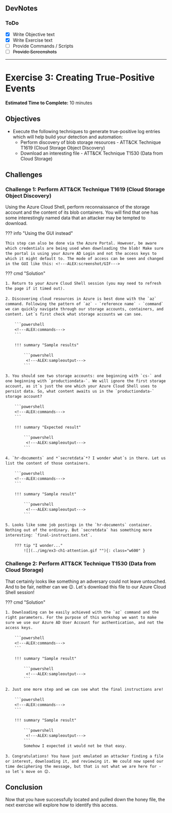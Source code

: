## DevNotes

### ToDo
- [X] Write Objective text
- [X] Write Exercise text
- [ ] Provide Commands / Scripts
- [ ] ~~Provide Screenshots~~

-----

# Exercise 3: Creating True-Positive Events 

<!-- markdownlint-disable MD033-->

<!--Overriding style-->
<style>
  :root {
    --sans-primary-color: #ff0000;
}
</style>

**Estimated Time to Complete:** 10 minutes

## Objectives

* Execute the following techniques to generate true-positive log entries which will help build your detection and automation:
    * Perform discovery of blob storage resources - ATT&CK Technique T1619 (Cloud Storage Object Discovery)
    * Download an interesting file - ATT&CK Technique T1530 (Data from Cloud Storage)

## Challenges

### Challenge 1: Perform ATT&CK Technique T1619 (Cloud Storage Object Discovery)

Using the Azure Cloud Shell, perform reconnaissance of the storage account and the content of its blob containers. You will find that one has some interestingly named data that an attacker may be tempted to download.

??? info "Using the GUI instead"

    This step can also be done via the Azure Portal. However, be aware which credentials are being used when downloading the blob! Make sure the portal is using your Azure AD Login and not the access keys to which it might default to. The mode of access can be seen and changed in the GUI like this: <!---ALEX:screenshot/GIF---> 

??? cmd "Solution"

    1. Return to your Azure Cloud Shell session (you may need to refresh the page if it timed out).

    2. Discovering cloud resources in Azure is best done with the `az` command. Following the pattern of `az` - `reference name` - `command` we can quickly navigate through our storage accounts, containers, and content. Let´s first check what storage accounts we can see.

        ```powershell
        <!---ALEX:commands---> 
        ```

        !!! summary "Sample results"

            ```powershell
             <!---ALEX:sampleoutput---> 
            ```

    3. You should see two storage accounts: one beginning with `cs-` and one beginning with `productiondata-`. We will ignore the first storage account, as it´s just the one which your Azure Cloud Shell uses to persist data. So, what content awaits us in the `productiondata-` storage account?   

        ```powershell
        <!---ALEX:commands---> 
        ```

        !!! summary "Expected result"

            ```powershell
             <!---ALEX:sampleoutput---> 
            ```

    4. `hr-documents` and *`secretdata`*? I wonder what´s in there. Let us list the content of those containers. 

        ```powershell
        <!---ALEX:commands---> 
        ```

        !!! summary "Sample result"

            ```powershell
             <!---ALEX:sampleoutput---> 
            ```

    5. Looks like some job postings in the `hr-documents` container. Nothing out of the ordinary. But `secretdata` has something more interesting: `final-instructions.txt`.

        ??? tip "I wonder..." 
            ![](../img/ex3-ch1-attention.gif ""){: class="w600" }

### Challenge 2: Perform ATT&CK Technique T1530 (Data from Cloud Storage)

That certainly looks like something an adversary could not leave untouched. And to be fair, neither can we 😉. Let´s download this file to our Azure Cloud Shell session! 

??? cmd "Solution"

    1. Downloading can be easily achieved with the `az` command and the right parameters. For the purpose of this workshop we want to make sure we use our Azure AD User Account for authentication, and not the access keys.   

        ```powershell
        <!---ALEX:commands---> 
        ```

        !!! summary "Sample result"

            ```powershell
             <!---ALEX:sampleoutput---> 
            ```

    2. Just one more step and we can see what the final instructions are!

        ```powershell
        <!---ALEX:commands---> 
        ```

        !!! summary "Sample result"

            ```powershell
             <!---ALEX:sampleoutput---> 
            ```
            Somehow I expected it would not be that easy.

    3. Congratulations! You have just emulated an attacker finding a file or interest, downloading it, and reviewing it. We could now spend our time deciphering the message, but that is not what we are here for - so let´s move on 😊. 

## Conclusion

Now that you have successfully located and pulled down the honey file, the next exercise will explore how to identify this access.
